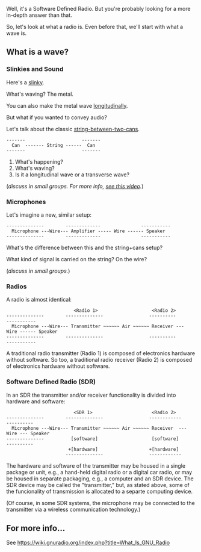 Well, it's a Software Defined Radio. But you're probably looking for a more in-depth answer than that.

So, let's look at what a radio is. Even before that, we'll start with what a wave is.

## What is a wave?

### Slinkies and Sound

Here's a [slinky](https://www.youtube.com/watch?v=g8GcMn7K0u4?t=11).

What's waving? The metal.

You can also make the metal wave [longitudinally](https://www.youtube.com/watch?v=fMJrtheQfZw).

But what if you wanted to convey audio?

Let's talk about the classic [string-between-two-cans](https://duckduckgo.com/?q=string+between+two+cans&t=h_&iar=images&iax=images&ia=images).

```
-------                     -------
  Can  ------- String ------  Can  
-------                     -------
```

1. What's happening?
2. What's waving?
3. Is it a longitudinal wave or a transverse wave?

(_discuss in small groups. For more info, [see this video](https://www.khanacademy.org/science/physics/mechanical-waves-and-sound/sound-topic/v/sound-properties-amplitude-period-frequency-wavelength)._)

### Microphones

Let's imagine a new, similar setup:

```
--------------        -------------               -----------
  Microphone ---Wire--- Amplifier ----- Wire ------ Speaker
--------------        -------------               -----------
```

What's the difference between this and the string+cans setup?

What kind of signal is carried on the string? On the wire?

(_discuss in small groups._)

### Radios

A radio is almost identical:

```
                         <Radio 1>                    <Radio 2>
--------------        --------------                 ----------              -----------
  Microphone ---Wire--- Transmitter ~~~~~~ Air ~~~~~~ Receiver --- Wire ------ Speaker
--------------        --------------                 ----------              -----------
```
A traditional radio transmitter (Radio 1) is composed of electronics hardware without software.
So too, a traditional radio receiver (Radio 2) is composed of electronics hardware without software.

### Software Defined Radio (SDR)
In an SDR the transmitter and/or receiver functionality is divided into hardware and software:

```
                         <SDR 1>                      <Radio 2>
--------------        --------------                 ------------          ----------
  Microphone ---Wire--- Transmitter ~~~~~~ Air ~~~~~~ Receiver  --- Wire --- Speaker
--------------          [software]                    [software]           ----------
                       +[hardware]                   +[hardware] 
                      --------------                 ------------
```

The hardware and software of the transmitter may be housed in a single package or unit, e.g., a hand-held digital radio or a digital car radio, or may be housed in separate packaging, e.g., a computer and an SDR device.  The SDR device may be called the "transmitter," but, as stated above, some of the funcionality of transmission is allocated to a separte computing device.

(Of course, in some SDR systems, the microphone may be connected to the transmitter via a wireless communication technology.)


## For more info...

See https://wiki.gnuradio.org/index.php?title=What_Is_GNU_Radio
